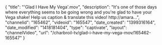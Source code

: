 {
    "title": "'Glad I Have My Vega'.mov",
    "description": "It's one of those days where everything seems to be going wrong and you're glad to have your Vega shake! Help us caption & translate this video! http:\/\/amara...",
    "channelid": "165462",
    "videoid": "165547",
    "date_created": "1399316164",
    "date_modified": "1418181404",
    "type": "captivate",
    "layout": "channelVideo",
    "url": "\/charbroil-tv\/glad-i-have-my-vega-mov\/165462-165547"
}